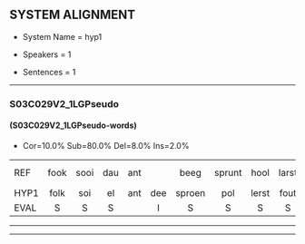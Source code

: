 
## SYSTEM ALIGNMENT

- System Name = hyp1

- Speakers = 1

- Sentences = 1

---

### S03C029V2_1LGPseudo

#### (S03C029V2_1LGPseudo-words)

- Cor=10.0%	Sub=80.0%	Del=8.0%	Ins=2.0%

|  |  |  |  |  |  |  |  |  |  |  |  |  |  |  |  |  |  |  |  |  |  |  |  |  |  |  |  |  |  |  |  |  |  |  |  |  |  |  |  |  |  |  |  |  |  |  |  |  |  |  |
|:--- |:---:|:---:|:---:|:---:|:---:|:---:|:---:|:---:|:---:|:---:|:---:|:---:|:---:|:---:|:---:|:---:|:---:|:---:|:---:|:---:|:---:|:---:|:---:|:---:|:---:|:---:|:---:|:---:|:---:|:---:|:---:|:---:|:---:|:---:|:---:|:---:|:---:|:---:|:---:|:---:|:---:|:---:|:---:|:---:|:---:|:---:|:---:|:---:|:---:|:---:|
| REF | fook | sooi | dau | ant |  | beeg | sprunt | hool | larst | vout | zwoei | fam | rachts | * | * | vaap | sprieuw | keng | swoers | doer | plirt | * | jien | blard | * | guul | hoekt | neeuw | * | noork | vid | zans | * | * | leum | * | haans | spaai | sjalt | heik | sank | *(roei) | roen | frijk | eem | schard | grek | dron | snaaf | stuid |
| HYP1 | folk | soi | el | ant | dee | sproen | pol | lerst | fout | zoi | fan | rak | h | rakst | vap | streel | king | soor | s | doer |  |  |  | peel | peeljeen | blart | gegul | hookt | neel | roa | nork | fit | san | san | soms | é | hans | spai | sjelt | giek | sank | rooi | roemen | frijk |  | emschart | gri | dron | snat | stuit |
| EVAL | S | S | S |  | I | S | S | S | S | S | S | S | S | S | S | S | S | S | S |  | D | D | D | S | S | S | S | S | S | S | S | S | S | S | S | S | S | S | S | S |  | S | S |  | D | S | S |  | S | S |
---

---
